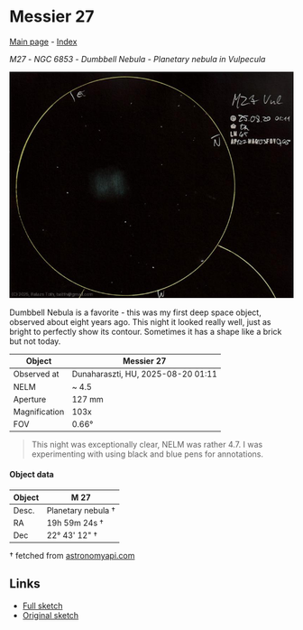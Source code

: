 # Messier 27

[Main page](../index.md) - [Index](../pages/obj_index.md)

_M27_ - _NGC 6853_ - _Dumbbell Nebula_ - _Planetary nebula in Vulpecula_  

![Messier 27](../img/m27-20250820.jpg)

Dumbbell Nebula is a favorite -
this was my first deep space object,
observed about eight years ago.
This night it looked really well,
just as bright to perfectly show its contour.
Sometimes it has a shape like a brick but not today.

Object | Messier 27
-|-
Observed at | Dunaharaszti, HU, 2025-08-20 01:11
NELM | ~ 4.5
Aperture | 127 mm
Magnification | 103x
FOV | 0.66°


> This night was exceptionally clear, NELM was rather 4.7.
> I was experimenting with using black and blue pens for annotations.

#### Object data

Object | M 27
-|-
Desc. | Planetary nebula †
RA | 19h 59m 24s †
Dec | 22° 43' 12" †

† fetched from [astronomyapi.com](http://astronomyapi.com)

## Links

- [Full sketch](../img/m27-61-cyg-20250820.jpg)
- [Original sketch](../scan/20250820_2.jpg)
